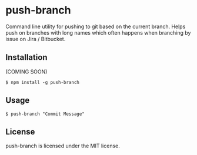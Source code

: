 # push-branch

Command line utility for pushing to git based on the current branch. Helps push on branches with long names which often happens when branching by issue on Jira / Bitbucket.

## Installation

(COMING SOON)

    $ npm install -g push-branch

## Usage

    $ push-branch "Commit Message"

## License

push-branch is licensed under the MIT license.